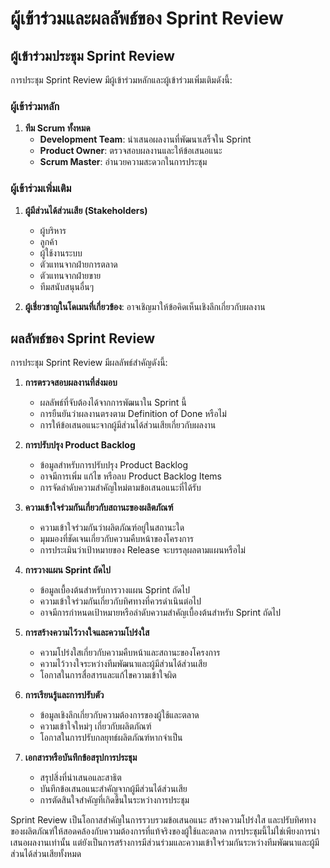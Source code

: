 # ผู้เข้าร่วมและผลลัพธ์ของ Sprint Review

## ผู้เข้าร่วมประชุม Sprint Review

การประชุม Sprint Review มีผู้เข้าร่วมหลักและผู้เข้าร่วมเพิ่มเติมดังนี้:

### ผู้เข้าร่วมหลัก
1. **ทีม Scrum ทั้งหมด**
   - **Development Team**: นำเสนอผลงานที่พัฒนาเสร็จใน Sprint
   - **Product Owner**: ตรวจสอบผลงานและให้ข้อเสนอแนะ
   - **Scrum Master**: อำนวยความสะดวกในการประชุม

### ผู้เข้าร่วมเพิ่มเติม
1. **ผู้มีส่วนได้ส่วนเสีย (Stakeholders)**
   - ผู้บริหาร
   - ลูกค้า
   - ผู้ใช้งานระบบ
   - ตัวแทนจากฝ่ายการตลาด
   - ตัวแทนจากฝ่ายขาย
   - ทีมสนับสนุนอื่นๆ

2. **ผู้เชี่ยวชาญในโดเมนที่เกี่ยวข้อง**: อาจเชิญมาให้ข้อคิดเห็นเชิงลึกเกี่ยวกับผลงาน

## ผลลัพธ์ของ Sprint Review

การประชุม Sprint Review มีผลลัพธ์สำคัญดังนี้:

1. **การตรวจสอบผลงานที่ส่งมอบ**
   - ผลลัพธ์ที่จับต้องได้จากการพัฒนาใน Sprint นี้
   - การยืนยันว่าผลงานตรงตาม Definition of Done หรือไม่
   - การให้ข้อเสนอแนะจากผู้มีส่วนได้ส่วนเสียเกี่ยวกับผลงาน

2. **การปรับปรุง Product Backlog**
   - ข้อมูลสำหรับการปรับปรุง Product Backlog
   - อาจมีการเพิ่ม แก้ไข หรือลบ Product Backlog Items
   - การจัดลำดับความสำคัญใหม่ตามข้อเสนอแนะที่ได้รับ

3. **ความเข้าใจร่วมกันเกี่ยวกับสถานะของผลิตภัณฑ์**
   - ความเข้าใจร่วมกันว่าผลิตภัณฑ์อยู่ในสถานะใด
   - มุมมองที่ชัดเจนเกี่ยวกับความคืบหน้าของโครงการ
   - การประเมินว่าเป้าหมายของ Release จะบรรลุผลตามแผนหรือไม่

4. **การวางแผน Sprint ถัดไป**
   - ข้อมูลเบื้องต้นสำหรับการวางแผน Sprint ถัดไป
   - ความเข้าใจร่วมกันเกี่ยวกับทิศทางที่ควรดำเนินต่อไป
   - อาจมีการกำหนดเป้าหมายหรือลำดับความสำคัญเบื้องต้นสำหรับ Sprint ถัดไป

5. **การสร้างความไว้วางใจและความโปร่งใส**
   - ความโปร่งใสเกี่ยวกับความคืบหน้าและสถานะของโครงการ
   - ความไว้วางใจระหว่างทีมพัฒนาและผู้มีส่วนได้ส่วนเสีย
   - โอกาสในการสื่อสารและแก้ไขความเข้าใจผิด

6. **การเรียนรู้และการปรับตัว**
   - ข้อมูลเชิงลึกเกี่ยวกับความต้องการของผู้ใช้และตลาด
   - ความเข้าใจใหม่ๆ เกี่ยวกับผลิตภัณฑ์
   - โอกาสในการปรับกลยุทธ์ผลิตภัณฑ์หากจำเป็น

7. **เอกสารหรือบันทึกข้อสรุปการประชุม**
   - สรุปสิ่งที่นำเสนอและสาธิต
   - บันทึกข้อเสนอแนะสำคัญจากผู้มีส่วนได้ส่วนเสีย
   - การตัดสินใจสำคัญที่เกิดขึ้นในระหว่างการประชุม

Sprint Review เป็นโอกาสสำคัญในการรวบรวมข้อเสนอแนะ สร้างความโปร่งใส และปรับทิศทางของผลิตภัณฑ์ให้สอดคล้องกับความต้องการที่แท้จริงของผู้ใช้และตลาด การประชุมนี้ไม่ใช่เพียงการนำเสนอผลงานเท่านั้น แต่ยังเป็นการสร้างการมีส่วนร่วมและความเข้าใจร่วมกันระหว่างทีมพัฒนาและผู้มีส่วนได้ส่วนเสียทั้งหมด